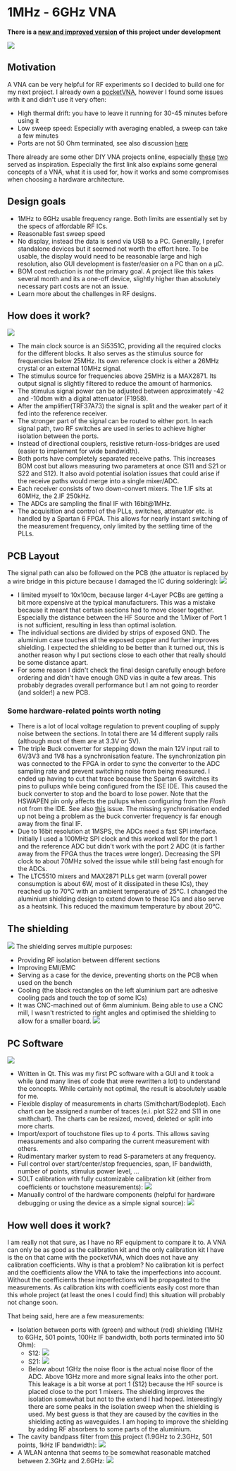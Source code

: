 # 1MHz - 6GHz VNA

**There is a [new and improved version](https://github.com/jankae/VNA2) of this project under development**

![](Pictures/VNA.JPG)

## Motivation
A VNA can be very helpful for RF experiments so I decided to build one for my next project. I already own a [pocketVNA](https://pocketvna.com/), however I found some issues with it and didn't use it very often:
* High thermal drift: you have to leave it running for 30-45 minutes before using it
* Low sweep speed: Especially with averaging enabled, a sweep can take a few minutes
* Ports are not 50 Ohm terminated, see also discussion [here](https://www.eevblog.com/forum/rf-microwave/pocketvna-any-idea-what-its-like/msg1220143/#msg1220143)

There already are some other DIY VNA projects online, especially [these](https://hforsten.com/cheap-homemade-30-mhz-6-ghz-vector-network-analyzer.html) [two](http://www.yl3akb.lv/content/vna_v2/vna_v2.php) served as inspiration. Especially the first link also explains some general concepts of a VNA, what it is used for, how it works and some compromises when choosing a hardware architecture.

## Design goals
* 1MHz to 6GHz usable frequency range. Both limits are essentially set by the specs of affordable RF ICs.
* Reasonable fast sweep speed
* No display, instead the data is send via USB to a PC. Generally, I prefer standalone devices but it seemed not worth the effort here. To be usable, the display would need to be reasonable large and high resolution, also GUI development is faster/easier on a PC than on a µC.
* BOM cost reduction is *not* the primary goal. A project like this takes several month and its a one-off device, slightly higher than absolutely necessary part costs are not an issue.
* Learn more about the challenges in RF designs.

## How does it work?
![](Pictures/Blockdiagram.svg)

* The main clock source is an Si5351C, providing all the required clocks for the different blocks. It also serves as the stimulus source for frequencies below 25MHz. Its own reference clock is either a 26MHz crystal or an external 10MHz signal.
* The stimulus source for frequencies above 25MHz is a MAX2871. Its output signal is slightly filtered to reduce the amount of harmonics.
* The stimulus signal power can be adjusted between approximately -42 and -10dbm with a digital attenuator (F1958).
* After the amplifier(TRF37A73) the signal is split and the weaker part of it fed into the reference receiver.
* The stronger part of the signal can be routed to either port. In each signal path, two RF switches are used in series to achieve higher isolation between the ports.
* Instead of directional couplers, resistive return-loss-bridges are used (easier to implement for wide bandwidth).
* Both ports have completely separated receive paths. This increases BOM cost but allows measuring two parameters at once (S11 and S21 or S22 and S12). It also avoid potential isolation issues that could arise if the receive paths would merge into a single mixer/ADC.
* Each receiver consists of two down-convert mixers. The 1.IF sits at 60MHz, the 2.IF 250kHz.
* The ADCs are sampling the final IF with 16bit@1MHz.
* The acquisition and control of the PLLs, switches, attenuator etc. is handled by a Spartan 6 FPGA. This allows for nearly instant switching of the measurement frequency, only limited by the settling time of the PLLs.

## PCB Layout
The signal path can also be followed on the PCB (the attuator is replaced by a wire bridge in this picture because I damaged the IC during soldering):
![](Pictures/PCB_markings.JPG)
* I limited myself to 10x10cm, because larger 4-Layer PCBs are getting a bit more expensive at the typical manufacturers. This was a mistake because it meant that certain sections had to move closer together. Especially the distance between the HF Source and the 1.Mixer of Port 1 is not sufficient, resulting in less than optimal isolation.
* The individual sections are divided by strips of exposed GND. The aluminium case touches all the exposed copper and further improves shielding. I expected the shielding to be better than it turned out, this is another reason why I put sections close to each other that really should be some distance apart.
* For some reason I didn't check the final design carefully enough before ordering and didn't have enough GND vias in quite a few areas. This probably degrades overall performance but I am not going to reorder (and solder!) a new PCB.

### Some hardware-related points worth noting
* There is a lot of local voltage regulation to prevent coupling of supply noise between the sections. In total there are 14 different supply rails (although most of them are at 3.3V or 5V).
* The triple Buck converter for stepping down the main 12V input rail to 6V/3V3 and 1V8 has a synchronisation feature. The synchronization pin was connected to the FPGA in order to sync the converter to the ADC sampling rate and prevent switching noise from being measured. I ended up having to cut that trace because the Spartan 6 switches its pins to pullups while being configured from the ISE IDE. This caused the buck converter to stop and the board to lose power. Note that the HSWAPEN pin only affects the pullups when configuring from the *Flash* not from the IDE. See also [this](https://forums.xilinx.com/t5/Spartan-Family-FPGAs-Archived/Spartan-6-pull-ups-during-SPI-indirect-programming-using/td-p/201743) issue. The missing synchronisation ended up not being a problem as the buck converter frequency is far enough away from the final IF.
* Due to 16bit resolution at 1MSPS, the ADCs need a fast SPI interface. Initially I used a 100MHz SPI clock and this worked well for the port 1 and the reference ADC but didn't work with the port 2 ADC (it is farther away from the FPGA thus the traces were longer). Decreasing the SPI clock to about 70MHz solved the issue while still being fast enough for the ADCs.
* The LTC5510 mixers and MAX2871 PLLs get warm (overall power consumption is about 6W, most of it dissipated in these ICs), they reached up to 70°C with an ambient temperature of 25°C. I changed the aluminium shielding design to extend down to these ICs and also serve as a heatsink. This reduced the maximum temperature by about 20°C.

## The shielding
![](Pictures/Shielding.JPG)
The shielding serves multiple purposes:
* Providing RF isolation between different sections
* Improving EMI/EMC
* Serving as a case for the device, preventing shorts on the PCB when used on the bench
* Cooling (the black rectangles on the left aluminium part are adhesive cooling pads and touch the top of some ICs)
* It was CNC-machined out of 6mm aluminium. Being able to use a CNC mill, I wasn't restricted to right angles and optimised the shielding to allow for a smaller board.
![](Pictures/ShieldingMilling.jpg)

## PC Software
![](Screenshots/DefaultLayout.png)
* Written in Qt. This was my first PC software with a GUI and it took a while (and many lines of code that were rewritten a lot) to understand the concepts. While certainly not optimal, the result is absolutely usable for me.
* Flexible display of measurements in charts (Smithchart/Bodeplot). Each chart can be assigned a number of traces (e.i. plot S22 and S11 in one smithchart). The charts can be resized, moved, deleted or split into more charts.
* Import/export of touchstone files up to 4 ports. This allows saving measurements and also comparing the current measurement with others.
* Rudimentary marker system to read S-parameters at any frequency.
* Full control over start/center/stop frequencies, span, IF bandwidth, number of points, stimulus power level, ...
* SOLT calibration with fully customizable calibration kit (either from coefficients or touchstone measurements):
![](Screenshots/CalkitDialog.png)
* Manually control of the hardware components (helpful for hardware debugging or using the device as a simple signal source):
![](Screenshots/ManualControl.png)

## How well does it work?
I am really not that sure, as I have no RF equipment to compare it to. A VNA can only be as good as the calibration kit and the only calibration kit I have is the on that came with the pocketVNA, which does not have any calibration coefficients. Why is that a problem? No calibration kit is perfect and the coefficients allow the VNA to take the imperfections into account. Without the coefficients these imperfections will be propagated to the measurements. As calibration kits with coefficients easily cost more than this whole project (at least the ones I could find) this situation will probably not change soon.

That being said, here are a few measurements:
* Isolation between ports with (green) and without (red) shielding (1MHz to 6GHz, 501 points, 100Hz IF bandwidth, both ports terminated into 50 Ohm):
  * S12:
  ![](Pictures/S12ShieldingEffect.png)
  * S21:
  ![](Pictures/S21ShieldingEffect.png)
  * Below about 1GHz the noise floor is the actual noise floor of the ADC. Above 1GHz more and more signal leaks into the other port. This leakage is a bit worse at port 1 (S12) because the HF source is placed close to the port 1 mixers. The shielding improves the isolation somewhat but not to the extend I had hoped. Interestingly there are some peaks in the isolation sweep when the shielding is used. My best guess is that they are caused by the cavities in the shielding acting as waveguides. I am hoping to improve the shielding by adding RF absorbers to some parts of the aluminium.
* The cavity bandpass filter from [this](https://github.com/jankae/SpectrumAnalyzer) project (1.9GHz to 2.3GHz, 501 points, 1kHz IF bandwidth):
 ![](Screenshots/Filter.png)
* A WLAN antenna that seems to be somewhat reasonable matched between 2.3GHz and 2.6GHz:
 ![](Screenshots/Antenna.png)
